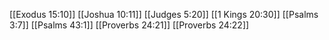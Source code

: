 [[Exodus 15:10]]
[[Joshua 10:11]]
[[Judges 5:20]]
[[1 Kings 20:30]]
[[Psalms 3:7]]
[[Psalms 43:1]]
[[Proverbs 24:21]]
[[Proverbs 24:22]]
